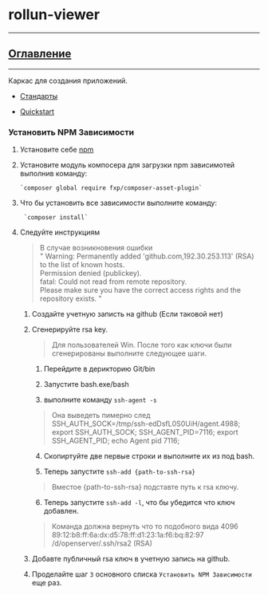 # rollun-viewer

---
## [Оглавление](https://github.com/rollun-com/rollun-skeleton/blob/master/docs/Contents.md)

---

Каркас для создания приложений. 

* [Стандарты](https://github.com/rollun-com/rollun-skeleton/blob/master/docs/Standarts.md)

* [Quickstart](https://github.com/avz-cmf/saas/blob/master/docs/Quickstart.md)


### Установить NPM Зависимости

1) Установите себе [npm](https://www.npmjs.com/)  

2) Установите модуль компосера для загрузки npm зависимотей выполнив команду:  
       
       `composer global require fxp/composer-asset-plugin`

3) Что бы установить все зависимости выполните команду:  
       
        `composer install`
        
4) Следуйте инструкциям  

    > В случае возникновения ошибки   
    " Warning: Permanently added 'github.com,192.30.253.113' (RSA) to the list of known hosts.  
    Permission denied (publickey).  
    fatal: Could not read from remote repository.  
    Please make sure you have the correct access rights and the repository exists. "
    
    1) Создайте учетную записть на github (Если таковой нет)
    
    2) Сгенерируйте rsa key.
        > Для пользователей Win. После того как ключи были сгенерированы выполните следующее шаги.
        1) Перейдите в дерикторию Git/bin
      
        2) Запустите bash.exe/bash 
        
        3) выполните команду `ssh-agent -s`
        > Она выведеть пимерно след  
        SSH_AUTH_SOCK=/tmp/ssh-edDsfL0S0UiH/agent.4988; export SSH_AUTH_SOCK;
        SSH_AGENT_PID=7116; export SSH_AGENT_PID;
        echo Agent pid 7116;
        
        4) Скопиртуйте две первые строки и выполните их из под bash.
        
        5) Теперь запустите `ssh-add {path-to-ssh-rsa}`
        > Вместое {path-to-ssh-rsa} подставте путь к rsa ключу.
        
        6) Теперь запустите `ssh-add -l`, что бы убедится что ключ добавлен.
        > Команда должна вернуть что то подобного вида
        4096 89:12:b8:ff:6a:dx:d5:78:ff:d1:23:1a:f6:bq:82:97 /d/openserver/.ssh/rsa2 (RSA)
    
    3) Добавте публичный rsa ключ в учетную запись на github.
    
    4) Проделайте шаг `3` основного списка `Установить NPM Зависимости` еще раз.
      
